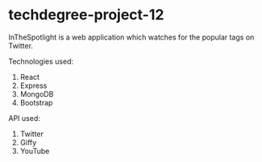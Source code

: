 # techdegree-project-12
InTheSpotlight is a web application which watches for the popular tags on Twitter.

Technologies used:
1. React
2. Express
3. MongoDB
4. Bootstrap

API used:
1. Twitter
2. Giffy
3. YouTube